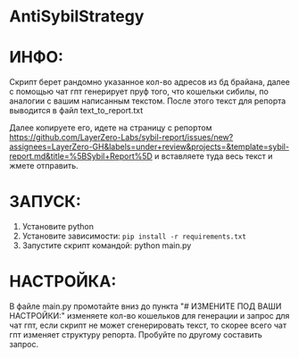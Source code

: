 # AntiSybilStrategy

# ИНФО:

Скрипт берет рандомно указанное кол-во адресов из бд брайана, далее с помощью чат гпт генерирует пруф того, что кошельки сибилы, по аналогии с вашим написанным текстом. После этого текст для репорта выводится в файл text_to_report.txt

Далее копируете его, идете на страницу с репортом https://github.com/LayerZero-Labs/sybil-report/issues/new?assignees=LayerZero-GH&labels=under+review&projects=&template=sybil-report.md&title=%5BSybil+Report%5D и вставляете туда весь текст и жмете отправить.

# ЗАПУСК:
1. Установите python
  2. Установите зависимости: `pip install -r requirements.txt`
3. Запустите скрипт командой: python main.py

# НАСТРОЙКА:
В файле main.py промотайте вниз до пункта "# ИЗМЕНИТЕ ПОД ВАШИ НАСТРОЙКИ:"
изменяете кол-во кошельков для генерации и запрос для чат гпт, если скрипт не может сгенерировать текст, то скорее всего чат гпт изменяет структуру репорта. Пробуйте по другому составить запрос.
